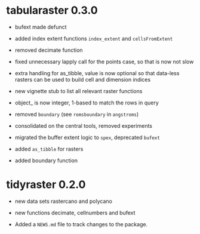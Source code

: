 # tabularaster 0.3.0

* bufext made defunct

* added index extent functions `index_extent` and `cellsFromExtent`

* removed decimate function

* fixed unnecessary lapply call for the points case, so that is now not slow

* extra handling for as_tibble, value is now optional so that data-less rasters can be used to 
 build cell and dimension indices
 
* new vignette stub to list all relevant raster functions

* object_ is now integer, 1-based to match the rows in query

* removed `boundary` (see `romsboundary` in `angstroms`)

* consolidated on the central tools, removed experiments

* migrated the buffer extent logic to `spex`, deprecated `bufext`

* added `as_tibble` for rasters

* added boundary function

# tidyraster 0.2.0

* new data sets rastercano and polycano

* new functions decimate, cellnumbers and bufext

* Added a `NEWS.md` file to track changes to the package.



